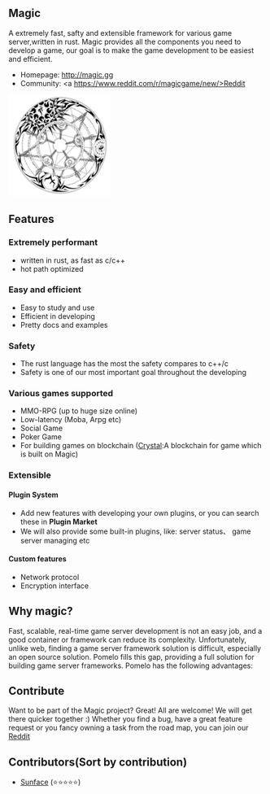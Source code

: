 
Magic
------------
A extremely fast, safty and extensible framework for various game server,written in rust. Magic provides
all the components you need to develop a game, our goal is to make the game development to be easiest and efficient.
- Homepage: http://magic.gg
- Community: <a https://www.reddit.com/r/magicgame/new/>Reddit</a> 
<p align="left">
    <a href="http://magic.gg">
     <img  width="200" src="./logo.png"></a>
</p>


Features
------------
### Extremely performant
- written in rust, as fast as c/c++
- hot path optimized
### Easy and efficient
- Easy to study and use
- Efficient in developing
- Pretty docs and examples
### Safety
- The rust language has the most the safety compares to c++/c
- Safety is one of our most important goal throughout the developing
### Various games supported
- MMO-RPG (up to huge size online)
- Low-latency (Moba, Arpg etc)
- Social Game
- Poker Game
- For building games on blockchain (<a href="http://crystal.gg">Crystal</a>:A blockchain for game which is built on Magic)
### Extensible
#### Plugin System
- Add new features with developing your own plugins, or you can search these in **Plugin Market**
- We will also provide some built-in plugins, like: server status、 game server managing etc
#### Custom features
- Network protocol
- Encryption interface

Why magic? 
------------
Fast, scalable, real-time game server development is not an easy job, and a good container or framework can reduce its complexity. Unfortunately, unlike web, finding a game server framework solution is difficult, especially an open source solution. Pomelo fills this gap, providing a full solution for building game server frameworks. Pomelo has the following advantages:



Contribute
------------
Want to be part of the Magic project? Great! All are welcome! We will get there quicker together :) Whether you find a bug, have a great feature request or you fancy owning a task from the road map, you can join our <a href="https://www.reddit.com/r/magicgame/new/" target="_blank">Reddit</a>


Contributors(Sort by contribution)
------------
- <a href="https://github.com/sunface" target="_blank">Sunface</a> (⭐️️️️⭐️️️️⭐️️️️⭐️️️️⭐️️️️)